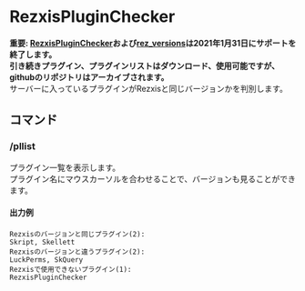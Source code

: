 # RezxisPluginChecker
**重要: [RezxisPluginChecker](https://github.com/iku55/RezxisPluginChecker)および[rez_versions](https://github.com/iku55/rez_versions)は2021年1月31日にサポートを終了します。  
引き続きプラグイン、プラグインリストはダウンロード、使用可能ですが、githubのリポジトリはアーカイブされます。**  
サーバーに入っているプラグインがRezxisと同じバージョンかを判別します。
## コマンド
### /pllist
プラグイン一覧を表示します。  
プラグイン名にマウスカーソルを合わせることで、バージョンも見ることができます。
#### 出力例
```
Rezxisのバージョンと同じプラグイン(2):
Skript, Skellett
Rezxisのバージョンと違うプラグイン(2):
LuckPerms, SkQuery
Rezxisで使用できないプラグイン(1):
RezxisPluginChecker
```
